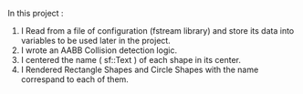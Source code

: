 In this project : 
1) I Read from a file of configuration (fstream library) and store its data into variables to be used later in the project.
2) I wrote an AABB Collision detection logic.
3) I centered the name ( sf::Text ) of each shape in its center.
4) I Rendered Rectangle Shapes and Circle Shapes with the name correspand to each of them.  
